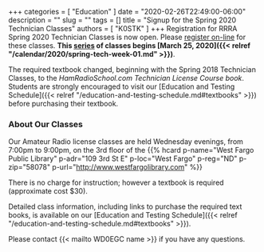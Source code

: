 +++
categories = [ "Education" ]
date = "2020-02-26T22:49:00-06:00"
description = ""
slug = ""
tags = []
title = "Signup for the Spring 2020 Technician Classes"
authors = [ "K0STK" ]
+++
Registration for RRRA Spring 2020 Technician Classes is now open. Please
[register on-line](https://www.eventbrite.com/e/amateur-ham-radio-license-class-tickets-94745358919)
for these classes. **This
[series](/dates/spring-2020-technician)
of classes begins
[March 25, 2020]({{< relref "/calendar/2020/spring-tech-week-01.md" >}})**.

The required textbook changed, beginning with the Spring 2018 Technician
Classes, to the *HamRadioSchool.com Technician License Course book*.
Students are strongly encouraged to visit our
[Education and Testing Schedule]({{< relref "/education-and-testing-schedule.md#textbooks" >}})
before purchasing their textbook.

<!--more-->

### About Our Classes

Our Amateur Radio license classes are
held Wednesday evenings, from 7:00pm to 9:00pm, on the 3rd floor of the 
{{% hcard p-name="West Fargo Public Library" p-adr="109 3rd St E" p-loc="West Fargo" p-reg="ND" p-zip="58078" p-url="http://www.westfargolibrary.com" %}}

There is no charge for instruction; however a textbook is required
(approximate cost $30).

Detailed class information, including links to purchase the required
text books, is available on our
[Education and Testing Schedule]({{< relref "/education-and-testing-schedule.md#textbooks" >}}).

Please contact {{< mailto WD0EGC name >}} if you have any questions.
